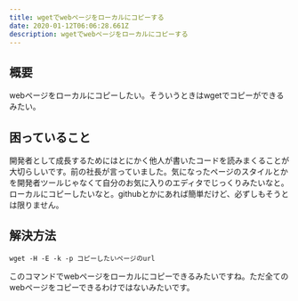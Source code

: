 ```yaml
---
title: wgetでwebページをローカルにコピーする
date: 2020-01-12T06:06:28.661Z
description: wgetでwebページをローカルにコピーする
---
```

## 概要
webページをローカルにコピーしたい。そういうときはwgetでコピーができるみたい。
## 困っていること
開発者として成長するためにはとにかく他人が書いたコードを読みまくることが大切らしいです。前の社長が言っていました。気になったページのスタイルとかを開発者ツールじゃなくて自分のお気に入りのエディタでじっくりみたいなと。ローカルにコピーしたいなと。githubとかにあれば簡単だけど、必ずしもそうとは限りません。
## 解決方法
`wget -H -E -k -p コピーしたいページのurl`

このコマンドでwebページをローカルにコピーできるみたいですね。ただ全てのwebページをコピーできるわけではないみたいです。
